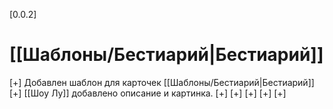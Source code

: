 \[0.0.2\]
# [[Шаблоны/Бестиарий|Бестиарий]]
\[+\] Добавлен шаблон для карточек [[Шаблоны/Бестиарий|Бестиарий]]
\[+\] [[Шоу Лу]] добавлено описание и картинка.
\[+\] 
\[+\] 
\[+\] 
\[+\] 
\[+\] 
